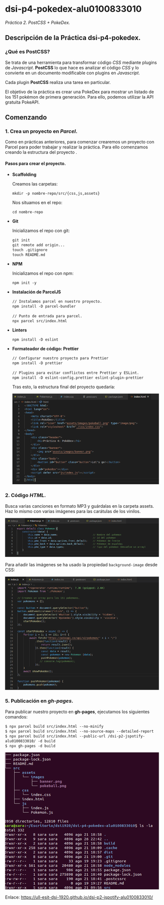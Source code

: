 # dsi-p4-pokedex-alu0100833010

_Práctica 2.  PostCSS + PokeDex._

## Descripción de la Práctica  dsi-p4-pokedex.

### ¿Qué es PostCSS? 

Se trata de una herramienta para transformar código _CSS_ mediante plugins de _Javascript_. **PostCSS** lo que hace es analizar el 
código _CSS_ y lo convierte en un documento modificable con plugins en _Javascript_.

Cada plugin **PostCSS** realiza una tarea en particular. 

El objetivo de la práctica es crear una PokeDex para mostrar un listado de los 151 pokémon de primera generación. Para ello, 
podemos utilizar la API gratuita PokeAPI. 

## Comenzando

### 1. Crea un proyecto en _Parcel_.

Como en prácticas anteriores, para comenzar crearemos un proyecto con Parcel para poder trabajar y realizar la práctica. Para ello 
comenzamos creando la estructura del proyecto .

#### Pasos para crear el proyecto.

* **Scaffolding** 

  Creamos las carpetas:
  ```
  mkdir -p nombre-repo/src/{css,js,assets}
  ```
  Nos situamos en el repo:
  ```
  cd nombre-repo
  ```
* **Git**

  Inicializamos el repo con git:
  ```
  git init
  git remote add origin...
  touch .gitignore
  touch README.md
  ```
* **NPM**

  Inicializamos el repo con npm:
  ```
  npm init -y
  ```
* **Instalación de ParcelJS**
  ```
  // Instalamos parcel en nuestro proyecto.
  npm install -D parcel-bundler
  
  // Punto de entrada para parcel.
  npx parcel src/index.html
  ```
* **Linters**
  ```
  npm install -D eslint
  ```
* **Formateador de código: Prettier**
  ```
  // Configurar nuestro proyecto para Prettier
  npm install -D prettier
  
  // Plugins para evitar conflictos entre Prettier y ESLint.
  npm install -D eslint-config.prettier eslint-plugin-prettier
  ```
  
  Tras esto, la estructura final del proyecto quedaría:
  
  ![Captura1](src/assets/captures/cap1.png)
  
### 2. Código _HTML_.

Busca varias canciones en formato MP3 y guárdalas en la carpeta assets. Haz lo mismo con varias imágenes para las carátulas de los
vinilos.

 ![Captura2](src/assets/captures/cap2.png)
 
Para añadir las imágenes se ha usado la propiedad `background-image` desde CSS:

 ![Captura3](src/assets/captures/cap3.png)
 

 
### 5. Publicación en _gh-pages_.
 
Para publicar nuestro proyecto en **gh-pages**, ejecutamos los siguientes comandos:
```
$ npx parcel build src/index.html --no-minify
$ npx parcel build src/index.html --no-source-maps --detailed-report
$ npx parcel build src/index.html --public-url /dsi-p2-jspotify-alu0100833010/ -d build
$ npx gh-pages -d build
```
![Captura9](src/assets/captures/cap9.png)

Enlace:  https://ull-esit-dsi-1920.github.io/dsi-p2-jspotify-alu0100833010/
